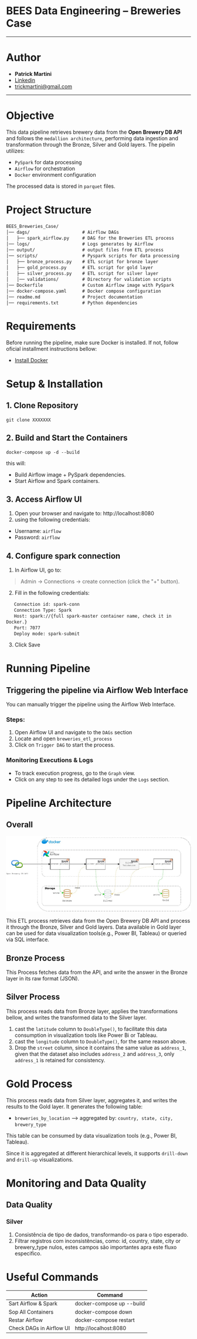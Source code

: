 # BEES Data Engineering – Breweries Case

____
# Author
* **Patrick Martini**
* [Linkedin](https://www.linkedin.com/in/patrickmartinni/)
* trickmartini@gmail.com
____
# Objective
This data pipeline retrieves brewery data from the **Open Brewery DB API** and follows the `medallion architecture`, performing data ingestion and transformation through the Bronze, Silver and Gold layers.
The pipelin utilizes:
* `PySpark` for data processing
* `Airflow` for orchestration
* `Docker` environment configuration

The processed data is stored in `parquet` files.


# Project Structure
```
BEES_Breweries_Case/
│── dags/                    # Airflow DAGs
│   ├── spark_airflow.py     # DAG for the Breweries ETL process 
│── logs/                    # Logs generates by Airflow
│── output/                  # output files from ETL process
│── scripts/                 # Pyspark scripts for data processing
│   ├── bronze_process.py    # ETL script for bronze layer
│   ├── gold_process.py      # ETL script for gold layer
│   ├── silver_process.py    # ETL script for silver layer
│   │── validations/         # Directory for validation scripts
│── Dockerfile               # Custom Airflow image with PySpark
│── docker-compose.yaml      # Docker compose configuration
│── readme.md                # Project documentation
│── requirements.txt         # Python dependencies

```
# Requirements
Before running the pipeline, make sure Docker is installed. If not, follow oficial installment instructions bellow:
* [Install Docker](https://docs.docker.com/get-started/get-docker/)

# Setup & Installation
## 1. Clone Repository
``` 
git clone XXXXXXX

```
## 2. Build and Start the Containers
```
docker-compose up -d --build
```
this will: 
* Build Airflow image + PySpark dependencies.
* Start Airflow and Spark containers.

## 3. Access Airflow UI
1. Open your browser and navigate to: http://localhost:8080
2. using the following credentials:
* Username: `airflow`
* Password: `airflow`

## 4. Configure spark connection
1. In Airflow UI, go to:
> Admin -> Connections -> create connection (click the "+" button).
2. Fill in the following credentials:
```
   Connection id: spark-conn
   Connection Type: Spark
   Host: spark://{full spark-master container name, check it in Docker.}
   Port: 7077
   Deploy mode: spark-submit
   ```
3. Click Save

# Running Pipeline
## Triggering the pipeline via Airflow Web Interface
You can manually trigger the pipeline using the Airflow Web Interface.
### Steps:
1. Open Airflow UI and navigate to the `DAGs` section
2. Locate and open  `breweries_etl_process`
3. Click on `Trigger DAG` to start the process.

### Monitoring Executions & Logs
* To track execution progress, go to the `Graph` view. 
* Click on any step to see its detailed logs under the `Logs` section.

# Pipeline Architecture
## Overall
![architecture](assets/BEES.jpg)

This ETL process retrieves data from the Open Brewery DB API and process it through the Bronze, Silver and Gold layers.
Data available in Gold layer can be used for data visualization tools(e.g., Power BI, Tableau) or queried via SQL interface. 
## Bronze Process
This Process fetches data from the API, and write the answer in the Bronze layer in its raw format (JSON).

## Silver Process
This process reads data from Bronze layer, applies the transformations bellow, and writes the transformed data to the Silver layer.
1. cast the `latitude` column to `DoubleType()`, to facilitate this data consumption in visualization tools like Power Bi or Tableau.
2. cast the `longitude` column  to `DoubleType()`, for the same reason above.
3. Drop the `street` column, since it contains the same value as  `address_1`, given that the dataset also includes `address_2` and `address_3`, only `address_1` is retained for consistency.

# Gold Process
This process reads data from Silver layer, aggregates it, and writes the results to the Gold layer.
It generates the following table: 
* `breweries_by_location` --> aggregated by: `country, state, city, brewery_type`

This table can be consumed by data visualization tools (e.g., Power BI, Tableau). 

Since it is aggregated at different hierarchical levels, it supports `drill-down` and `drill-up` visualizations.


# Monitoring and Data Quality

## Data Quality

### Silver
1. Consistência de tipo de dados, transformando-os para o tipo esperado.
2. Filtrar registros com inconsistências, como: id, country, state, city or brewery_type nulos, estes campos são importantes apra este fluxo especifico.


# Useful Commands
| Action                   | Command                   |
|--------------------------|---------------------------|
| Sart Airflow & Spark     | docker-compose up --build | 
| Sop All Containers       | docker-compose down       |
| Restar Airflow           | docker-compose restart    |
| Check DAGs in Airflow UI | http://localhost:8080     |

